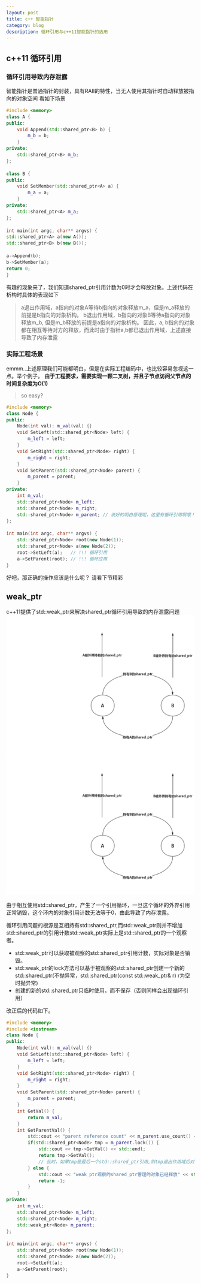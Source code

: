 ```yaml
---
layout: post
title: c++ 智能指针
category: blog
description: 循环引用与c++11智能指针的选用
---
```


## c++11 循环引用
### 循环引用导致内存泄露
智能指针是普通指针的封装，具有RAII的特性，当无人使用其指针时自动释放被指向的对象空间
看如下场景
```c++
#include <memory>
class A {
public:
	void Append(std::shared_ptr<B> b) {
		m_b = b;
	}
private:
	std::shared_ptr<B> m_b;
};

class B {
public:
	void SetMember(std::shared_ptr<A> a) {
		m_a = a;
	}
private:
	std::shared_ptr<A> m_a;
};

int main(int argc, char** argvs) {
std::shared_ptr<A> a(new A());
std::shared_ptr<B> b(new B());

a->Append(b);
b->SetMember(a);
return 0;
}
```
有趣的现象来了，我们知道shared_ptr引用计数为0时才会释放对象。上述代码在析构时具体的表现如下
> a退出作用域，a指向的对象A等待b指向的对象释放m_a，但是m_a释放的前提是b指向的对象析构。
> b退出作用域，b指向的对象B等待a指向的对象释放m_b,  但是m_b释放的前提是a指向的对象析构。
> 因此，a, b指向的对象都在相互等待对方的释放，而此时由于指针a,b都已退出作用域，上述直接导致了内存泄露

### 实际工程场景
emmm..上述原理我们可能都明白，但是在实际工程编码中，也比较容易忽视这一点。举个例子。
**由于工程要求，需要实现一颗二叉树，并且子节点访问父节点的时间复杂度为O(1)**

>so easy?
```c++
#include <memory>
class Node {
public:
	Node(int val): m_val(val) {}
	void SetLeft(std::shared_ptr<Node> left) {
		m_left = left;
	}
	void SetRight(std::shared_ptr<Node> right) {
		m_right = right;
	}
	void SetParent(std::shared_ptr<Node> parent) {
		m_parent = parent;
	}
private:
	int m_val;
	std::shared_ptr<Node> m_left;
	std::shared_ptr<Node> m_right;
	std::shared_ptr<Node> m_parent; // 说好的明白原理呢，这里有循环引用啊喂！
};

int main(int argc, char** argvs) {
	std::shared_ptr<Node> root(new Node(1));
	std::shared_ptr<Node> a(new Node(2));
	root->SetLeft(a);	// !!! 循环引用
	a->SetParent(root); // !!! 循环应用
}
```
好吧，那正确的操作应该是什么呢？ 请看下节精彩

## weak_ptr
c++11提供了std::weak_ptr来解决shared_ptr循环引用导致的内存泄露问题
![循环引用](/images/smart-pointer/reference_circle_one.png)
![外界引用销毁](/images/smart-pointer/reference_circle_one.png)

由于相互使用std::shared_ptr，产生了一个引用循环，一旦这个循环的外界引用正常销毁，这个环内的对象引用计数无法等于0，由此导致了内存泄露。

循环引用问题的根源是互相持有std::shared_ptr,而std::weak_ptr则并不增加std::shared_ptr的引用计数std::weak_ptr实际上是std::shared_ptr的一个观察者。

- std::weak_ptr可以获取被观察的std::shared_ptr引用计数，实际对象是否销毁。
- std::weak_ptr的lock方法可以基于被观察的std::shared_ptr创建一个新的std::shared_ptr(不抛异常，std::shared_ptr(const std::weak_ptr& r) r为空时抛异常)
- 创建的新的std::shared_ptr只临时使用，而不保存（否则同样会出现循环引用）

改正后的代码如下。
```c++
#include <memory>
#include <iostream>
class Node {
public:
	Node(int val): m_val(val) {}
	void SetLeft(std::shared_ptr<Node> left) {
		m_left = left;
	}
	void SetRight(std::shared_ptr<Node> right) {
		m_right = right;
	}
	void SetParent(std::shared_ptr<Node> parent) {
		m_parent = parent;
	}
	int GetVal() {
		return m_val;
	}
	int GetParentVal() {
		std::cout << "parent reference count" << m_parent.use_count() << std::endl;
		if(std::shared_ptr<Node> tmp = m_parent.lock()) {
			std::cout << tmp->GetVal() << std::endl;
			return tmp->GetVal();
			// 此时，如果tmp是最后一个std::shared_ptr引用,则tmp退出作用域后对象析构
		} else {
			std::cout << "weak_ptr观察的shared_ptr管理的对象已经释放" << std::endl;
			return -1;
		}
	}
private:
	int m_val;
	std::shared_ptr<Node> m_left;
	std::shared_ptr<Node> m_right;
	std::weak_ptr<Node> m_parent;
};

int main(int argc, char** argvs) {
	std::shared_ptr<Node> root(new Node(1));
	std::shared_ptr<Node> a(new Node(2));
	root->SetLeft(a);	
	a->SetParent(root); 
}
```


